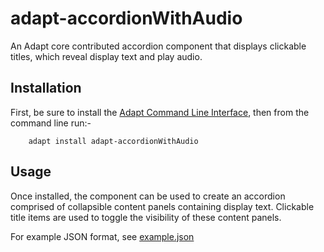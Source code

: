 adapt-accordionWithAudio
===================

An Adapt core contributed accordion component that displays clickable titles,
 which reveal display text and play audio.

Installation
------------

First, be sure to install the [Adapt Command Line Interface](https://github.com/cajones/adapt-cli), then from the command line run:-

		adapt install adapt-accordionWithAudio

Usage
-----
Once installed, the component can be used to create an accordion comprised of collapsible content panels containing display text.
Clickable title items are used to toggle the visibility of these content panels.

For example JSON format, see [example.json](https://github.com/CrediPointSolutions/adapt-accordionWithAudio/blob/master/example.json)
